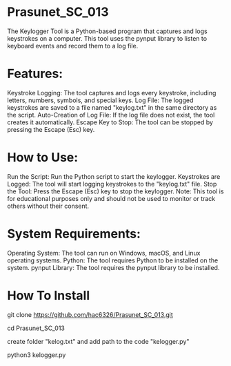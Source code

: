 # Prasunet_SC_013
The Keylogger Tool is a Python-based program that captures and logs keystrokes on a computer. This tool uses the pynput library to listen to keyboard events and record them to a log file.

# Features:

Keystroke Logging: The tool captures and logs every keystroke, including letters, numbers, symbols, and special keys.
Log File: The logged keystrokes are saved to a file named "keylog.txt" in the same directory as the script.
Auto-Creation of Log File: If the log file does not exist, the tool creates it automatically.
Escape Key to Stop: The tool can be stopped by pressing the Escape (Esc) key.

# How to Use:

Run the Script: Run the Python script to start the keylogger.
Keystrokes are Logged: The tool will start logging keystrokes to the "keylog.txt" file.
Stop the Tool: Press the Escape (Esc) key to stop the keylogger.
Note: This tool is for educational purposes only and should not be used to monitor or track others without their consent.

# System Requirements:

Operating System: The tool can run on Windows, macOS, and Linux operating systems.
Python: The tool requires Python to be installed on the system.
pynput Library: The tool requires the pynput library to be installed.

# How To Install

git clone https://github.com/hac6326/Prasunet_SC_013.git

cd Prasunet_SC_013

create folder "kelog.txt" and add path to the code "kelogger.py"

python3 kelogger.py
